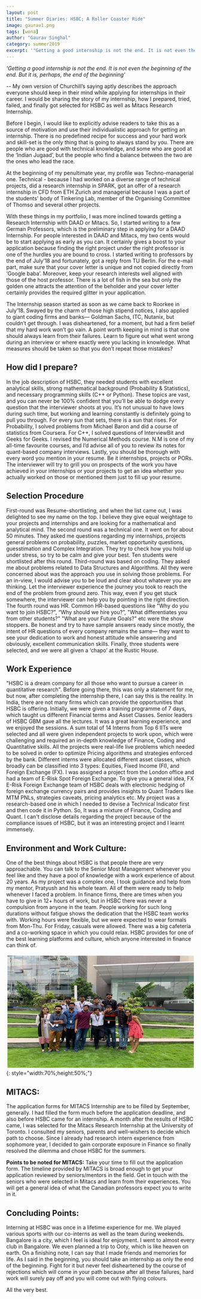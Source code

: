 ```yaml
---
layout: post
title: "Summer Diaries: HSBC; A Roller Coaster Ride"
image: gaurav1.png
tags: [wona]
author: "Gaurav Singhal"
category: summer2019
excerpt: '"Getting a good internship is not the end. It is not even the beginning of the end. But it is, perhaps, the end of the beginning."'
---
```

*'Getting a good internship is not the end. It is not even the beginning of the end. But it is, perhaps, the end of the beginning'*<br>

-- My own version of Churchill’s saying aptly describes the approach everyone should keep in their mind while applying for internships in their career. I would be sharing the story of my internship, how I prepared, tried, failed, and finally got selected for HSBC as well as Mitacs Research Internship.

Before I begin, I would like to explicitly advise readers to take this as a source of motivation and use their individualistic approach for getting an internship. There is no predefined recipe for success and your hard work and skill-set is the only thing that is going to always stand by you. There are people who are good with technical knowledge, and some who are good at the ‘Indian Jugaad’, but the people who find a balance between the two are the ones who lead the race.

At the beginning of my penultimate year, my profile was Techno-managerial one. Technical - because I had worked on a diverse range of technical projects, did a research internship in SPARK, got an offer of a research internship in CFD from ETH Zurich and managerial because I was a part of the students' body of Tinkering Lab, member of the Organising Committee of Thomso and several other projects.

With these things in my portfolio, I was more inclined towards getting a Research Internship with DAAD or Mitacs. So, I started writing to a few German Professors, which is the preliminary step in applying for a DAAD Internship. For people interested in DAAD and Mitacs, my two cents would be to start applying as early as you can. It certainly gives a boost to your application because finding the right project under the right professor is one of the hurdles you are bound to cross. I started writing to professors by the end of July’18 and fortunately, got a reply from TU Berlin. For the e-mail part, make sure that your cover letter is unique and not copied directly from ‘Google baba’. Moreover, keep your research interests well aligned with those of the host professor. There is a lot of fish in the sea but only the golden one attracts the attention of the beholder and your cover letter certainly provides the required glitter in your application.

The Internship season started as soon as we came back to Roorkee in July’18. Swayed by the charm of those high stipend notices, I also applied to giant coding firms and banks— Goldman Sachs, ITC, Nutanix, but couldn’t get through. I was disheartened, for a moment, but had a firm belief that my hard work won’t go vain. A point worth keeping in mind is that one should always learn from their failures. Learn to figure out what went wrong during an interview or where exactly were you lacking in knowledge. What measures should be taken so that you don’t repeat those mistakes?
 
## How did I prepare?


In the job description of HSBC, they needed students with excellent analytical skills, strong mathematical background (Probability & Statistics), and necessary programming skills (C++ or Python).
These topics are vast, and you can never be 100% confident that you’ll be able to dodge every question that the interviewer shoots at you. It’s not unusual to have lows during such time, but working and learning constantly is definitely going to pull you through. For every sun that sets, there is a sun that rises.
For Probability, I solved problems from Michael Baron and did a course of statistics from Coursera. For C++, I solved questions of InterviewBit and Geeks for Geeks. I revised the Numerical Methods course. N.M is one of my all-time favourite courses, and I’d advise all of you to review its notes for quant-based company interviews.
Lastly, you should be thorough with every word you mention in your resume. Be it internships, projects or PORs. The interviewer will try to grill you on prospects of the work you have achieved in your internships or your projects to get an idea whether you actually worked on those or mentioned them just to fill up your resume.

## Selection Procedure


First-round was Resume-shortlisting, and when the list came out, I was delighted to see my name on the top. I believe they give equal weightage to your projects and internships and are looking for a mathematical and analytical mind. The second round was a technical one. It went on for about 50 minutes. They asked me questions regarding my internships, projects general problems on probability, puzzles, market opportunity questions, guesstimation and Complex Integration. They try to check how you hold up under stress, so try to be calm and give your best. Ten students were shortlisted after this round.
Third-round was based on coding. They asked me about problems related to Data Structures and Algorithms. All they were concerned about was the approach you use in solving those problems. For an in-view, I would advise you to be loud and clear about whatever you are thinking. Let the interviewer experience the journey you took to reach the end of the problem from ground zero. This way, even if you get stuck somewhere, the interviewer can help you by pointing in the right direction.
The fourth round was HR. Common HR-based questions like "Why do you want to join HSBC?", “Why should we hire you?”, "What differentiates you from other students?" "What are your Future Goals?"  etc were the show stoppers. Be honest and try to have sample answers ready 
since mostly, the intent of HR questions of every company remains the same— they want to see your dedication to work and honest attitude while answering and obviously, excellent communication skills.
Finally, three students were selected, and we were all given a ‘chapo’ at the Rustic House.

## Work Experience


"HSBC is a dream company for all those who want to pursue a career in quantitative research". Before going there, this was only a statement for me, but now, after completing the internship there, I can say this is the reality. In India, there are not many firms which can provide the opportunities that HSBC is offering. Initially, we were given a training programme of 7 days, which taught us different Financial terms and Asset Classes. Senior leaders of HSBC GBM gave all the lectures. It was a great learning experience, and we enjoyed the sessions. A sum total of 14 Interns from Top 6 IITs were selected and all were given independent projects to work upon, which were challenging and required an in-depth knowledge of Finance, Coding and Quantitative skills. All the projects were real-life live problems which needed to be solved in order to optimize Pricing algorithms and strategies enforced by the bank. Different interns were allocated different asset classes, which broadly can be classified into 3 types: Equities, Fixed Income (FI), and Foreign Exchange (FX). I was assigned a project from the London office and had a team of E-Risk Spot Foreign Exchange.
To give you a general idea, FX E-Risk Foreign Exchange team of HSBC deals with electronic hedging of foreign exchange currency pairs and provides insights to Quant Traders like MTM PNLs, strategies caveats, pricing analytics etc. My project was a research-based one in which I needed to devise a Technical Indicator first and then code it in Python. So, It was a mixture of Finance, Coding and Quant. I can't disclose details regarding the project because of the compliance issues of HSBC, but it was an interesting project and I learnt immensely.

## Environment and Work Culture:


One of the best things about HSBC is that people there are very approachable. You can talk to the Senior Most Management whenever you feel like and they have a pool of knowledge with a work experience of about 20 years. As my project was a complex one, I took guidance and help from my mentor, Pratyush and his whole team. All of them were ready to help whenever I faced a problem. In finance firms, there are times when you have to give in 12+ hours of work, but in HSBC there was never a compulsion from anyone in the team. People working for such long durations without fatigue shows the dedication that the HSBC team works with.
Working hours were flexible, but we were expected to wear formals from Mon-Thu. For Friday, casuals were allowed. There was a big cafeteria and a co-working space in which you could relax. HSBC provides for one of the best learning platforms and culture, which anyone interested in finance can think of.

![pic2](/images/posts/gaurav2.png){: style="width:70%;height:50%;"}

## MITACS:


The application forms for MITACS Internship are to be filled by September, generally. I had filled the form much before the application deadline, and also before HSBC came for an internship. A month after the results of HSBC came, I was selected for the Mitacs Research Internship at the University of Toronto. I consulted my seniors, parents and well-wishers to decide which path to choose. Since I already had research intern experience from sophomore year, I decided to gain corporate exposure in Finance so finally resolved the dilemma and chose HSBC for the summers. 

**Points to be noted for MITACS:** Take your time to fill out the application form. The timeline provided by MITACS is broad enough to get your application reviewed by seniors/mentors in the field. Get in touch with the seniors who were selected in Mitacs and learn from their experiences. You will get a general idea of what the Canadian professors expect you to write in it.

## Concluding Points:


Interning at HSBC was once in a lifetime experience for me. We played various sports with our co-interns as well as the team during weekends. Bangalore is a city, which I feel is ideal for enjoyment. I went to almost every club in Bangalore. We even planned a trip to Ooty, which is like heaven on earth. On a finishing note, I can say that I made friends and memories for life.
As I said in the beginning, you should take an internship as only the end of the beginning. Fight for it but never feel disheartened by the course of rejections which will come in your path because after all these failures, hard work will surely pay off and you will come out with flying colours.<br>

All the very best.




